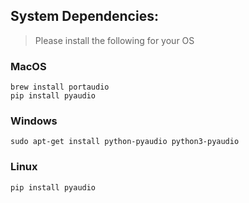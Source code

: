 
## System Dependencies:
> Please install the following for your OS
### MacOS
```
brew install portaudio
pip install pyaudio
```
### Windows
```
sudo apt-get install python-pyaudio python3-pyaudio
```
### Linux
```
pip install pyaudio
```